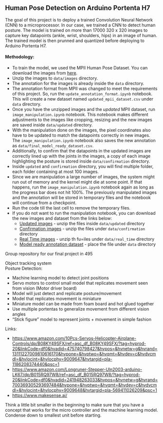 ## Human Pose Detection on Arduino Portenta H7

The goal of this project is to deploy a trained Convolution Neural Network (CNN) to a microprocessor. In our case, we trained a CNN to detect human posture. The model is trained on more than 17000 320 x 320 images to capture key datapoints (ankle, wrist, shoulders, hips) in an image of human. The trained model is then prunned and quantized before deploying to Arduino Portenta H7.

#### Methodology:
+ To train the model, we used the MPII Human Pose Dataset. You can download the images from [here](https://datasets.d2.mpi-inf.mpg.de/andriluka14cvpr/mpii_human_pose_v1.tar.gz).
+ Unzip the images to `data/images` directory.
+ The annotation for the images is already inside the `data` directory.
+ The annotation format from MPII was changed to meet the requirements of this project. So, run the `update_annotation_format.ipynb` notebook. This will create a new dataset named `updated_mpii_dataset.csv` under `data` directory.
+ Once you have the unzipped images and the *updated* MPII dataset, run `image_manipulation.ipynb` notebook. This notebook makes different adjustments to the images like cropping, resizing and the new images are saved inside `data/updated` directory.
+ With the manipulation done on the images, the pixel coordinates also have to be updated to match the datapoints correctly in new images. The `image_manipulation.ipynb` notebook also saves the new annotation as `data/final_model_ready_dataset.csv`.
+ Additionally, to confirm that the datapoints in the updated images are correctly lined up with the joints in the images, a copy of each image highlighting the posture is stored inside `data/confirmation` directory.
+ Inside `updated` and `confirmation` directory, you will find multiple folder, each folder containing at most 100 images.
+ Since we are manipulation a large number of images, the system might run out of memory and the kernel might die at some point. If that happens, run the `image_manipulation.ipynb` notebook again as long as the progress bar does not hit 100%. The previously manipulated images and the annotation will be stored in temporary files and the notebook will continue from a checkpoint.
+ Run the code till the last cell to remove the temporary files.
+ If you do not want to run the manipulation notebook, you can download the new images and dataset from the links below:
  - [Updated images](https://drive.google.com/file/d/19sLSGhUiB5DDTKFmY_PRcGHa6jmgbU7v/view?usp=sharing) - unzip the files inside `data/updated` directory
  - [Confirmation images](https://drive.google.com/file/d/1WrNZmDgZTgQ_e1wReHbrxLLhO57AuWvT/view?usp=sharing) - unzip the files under `data/confirmation` directory
  - [Real Time images](https://drive.google.com/file/d/1uS8mvizf45lyPkPpTFzVXRpeqT4v52Er/view?usp=sharing) - unzip th fu=iles under `data/real_time` directory
  - [Model ready annotation dataset](https://drive.google.com/file/d/1tIxbZ3NE1jQJRF0FUcDXetxHoXZCGKGn/view?usp=sharing) - place the file under `data` directory







Group repository for our final project in 495

Object tracking system\
Posture Detection:
- Machine learning model to detect joint positions
- Servo motors to control small model that replicates movement seen from vision (Motor driver board)
- Model will just detect and replicate posture/movement
- Model that replicates movement is miniature
- Miniature model can be made from foam board and hot glued together
- Use multiple portentas to generalize movement from different vision angles
- “Stick figure” model to represent joints + movement in simple fashion

Links:
- https://www.amazon.com/10Pcs-Servos-Helicopter-Airplane-Controls/dp/B08KY49SFX/ref=asc_df_B08KY49SFX/?tag=hyprod-20&linkCode=df0&hvadid=475740798427&hvpos=&hvnetw=g&hvrand=13111227009810616170&hvpone=&hvptwo=&hvqmt=&hvdev=c&hvdvcmdl=&hvlocint=&hvlocphy=9009647&hvtargid=pla-1186208374440&psc=1
- https://www.amazon.com/Longruner-Stepper-Uln2003-arduino-LK67/dp/B015RQ97W8/ref=asc_df_B015RQ97W8/?tag=hyprod-20&linkCode=df0&hvadid=241948263033&hvpos=&hvnetw=g&hvrand=700369305293697484&hvpone=&hvptwo=&hvqmt=&hvdev=c&hvdvcmdl=&hvlocint=&hvlocphy=9009648&hvtargid=pla-569411026209&psc=1
- https://www.makesense.ai/

Think a little bit smaller in the beginning to make sure that you have a concept that works for the micro controller and the machine learning model. Condense down to smallest unit before starting.
